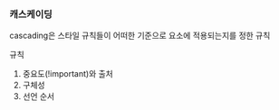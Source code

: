 ### 캐스케이딩

cascading은 스타일 규칙들이 어떠한 기준으로 요소에 적용되는지를 정한 규칙

규칙

1. 중요도(!important)와 출처
2. 구체성
3. 선언 순서
